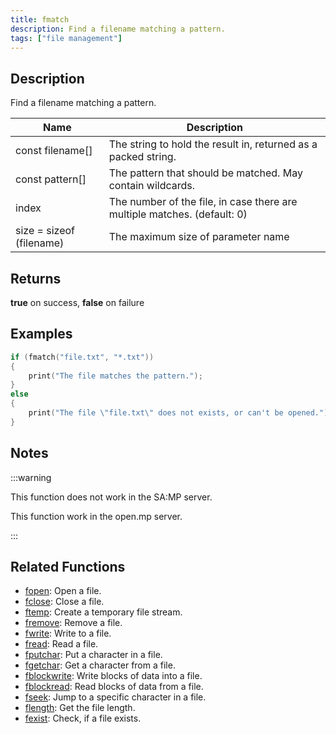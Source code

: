 ```yaml
---
title: fmatch
description: Find a filename matching a pattern.
tags: ["file management"]
---
```


<LowercaseNote />

## Description

Find a filename matching a pattern.

| Name                     | Description                                                              |
| ------------------------ | ------------------------------------------------------------------------ |
| const filename[]         | The string to hold the result in, returned as a packed string.           |
| const pattern[]          | The pattern that should be matched. May contain wildcards.               |
| index                    | The number of the file, in case there are multiple matches. (default: 0) |
| size = sizeof (filename) | The maximum size of parameter name                                       |

## Returns

**true** on success, **false** on failure

## Examples

```c
if (fmatch("file.txt", "*.txt"))
{
    print("The file matches the pattern.");
}
else
{
    print("The file \"file.txt\" does not exists, or can't be opened.");
}
```

## Notes

:::warning

This function does not work in the SA:MP server.

This function work in the open.mp server.

:::

## Related Functions

- [fopen](fopen): Open a file.
- [fclose](fclose): Close a file.
- [ftemp](ftemp): Create a temporary file stream.
- [fremove](fremove): Remove a file.
- [fwrite](fwrite): Write to a file.
- [fread](fread): Read a file.
- [fputchar](fputchar): Put a character in a file.
- [fgetchar](fgetchar): Get a character from a file.
- [fblockwrite](fblockwrite): Write blocks of data into a file.
- [fblockread](fblockread): Read blocks of data from a file.
- [fseek](fseek): Jump to a specific character in a file.
- [flength](flength): Get the file length.
- [fexist](fexist): Check, if a file exists.
